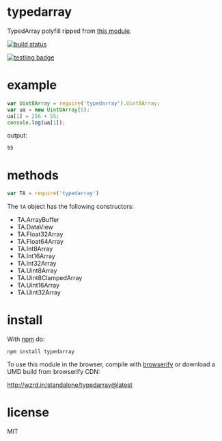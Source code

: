 # typedarray

TypedArray polyfill ripped from [this
module](https://raw.github.com/inexorabletash/polyfill).

[![build status](https://secure.travis-ci.org/substack/typedarray.png)](http://travis-ci.org/substack/typedarray)

[![testling badge](https://ci.testling.com/substack/typedarray.png)](https://ci.testling.com/substack/typedarray)

# example

``` js
var Uint8Array = require('typedarray').Uint8Array;
var ua = new Uint8Array(5);
ua[1] = 256 + 55;
console.log(ua[1]);
```

output:

```
55
```

# methods

``` js
var TA = require('typedarray')
```

The `TA` object has the following constructors:

* TA.ArrayBuffer
* TA.DataView
* TA.Float32Array
* TA.Float64Array
* TA.Int8Array
* TA.Int16Array
* TA.Int32Array
* TA.Uint8Array
* TA.Uint8ClampedArray
* TA.Uint16Array
* TA.Uint32Array

# install

With [npm](https://npmjs.org) do:

```
npm install typedarray
```

To use this module in the browser, compile with
[browserify](http://browserify.org)
or download a UMD build from browserify CDN:

http://wzrd.in/standalone/typedarray@latest

# license

MIT

